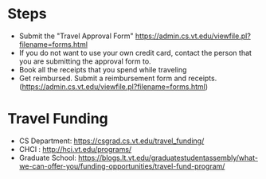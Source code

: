 # Steps
- Submit the "Travel Approval Form" https://admin.cs.vt.edu/viewfile.pl?filename=forms.html 
- If you do not want to use your own credit card, contact the person that you are submitting the approval form to.
- Book all the receipts that you spend while traveling
- Get reimbursed. Submit a reimbursement form and receipts. (https://admin.cs.vt.edu/viewfile.pl?filename=forms.html) 



# Travel Funding
- CS Department: https://csgrad.cs.vt.edu/travel_funding/
- CHCI : http://hci.vt.edu/programs/
- Graduate School: https://blogs.lt.vt.edu/graduatestudentassembly/what-we-can-offer-you/funding-opportunities/travel-fund-program/


